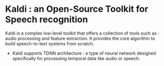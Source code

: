 # Kaldi : an Open-Source Toolkit for Speech recognition
Kaldi is a complex low-level toolkit that offers a collection of tools such as : audio processing and feature extraction. It provides the core algorithm to build speech-to-text systems from scratch.
* Kaldi supports TDNN architecture : a type of neural network designed specifically for processing temporal data like audio or speech.
